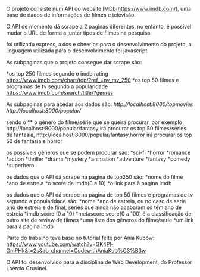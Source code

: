 O projeto consiste num API do website IMDb(https://www.imdb.com/), uma base de dados de informações de filmes e televisão.

O API de momento dá scrape a 2 paginas diferentes, no entanto, é possivel mudar o URL de forma a juntar tipos de filmes na pesquisa

foi utilizado express, axios e cheerios para o desenvolvimento do projeto, a  linguagem utilizada para o desenvolvimento foi javascript

As subpaginas que o projeto consegue dar scrape são:
    
*os top 250 filmes segundo o imdb rating  https://www.imdb.com/chart/top/?ref_=nv_mv_250
*os top 50 filmes e programas de tv segundo a popularidade https://www.imdb.com/search/title/?genres

As subpaginas para acedar aos dados são:
*http://localhost:8000/topmovies
*http://localhost:8000/popular/**  

sendo o ** o gênero do filme/série que se queira procurar, por exemplo http://localhost:8000/popular/fantasy irá procurar os top 50 filmes/séries de fantasia, http://localhost:8000/popular/fantasy,horror irá procurar os top 50 de fantasia e horror

os possiveis gêneros que se podem procurar são:
*sci-fi
*horror
*romance
*action
*thriller
*drama
*mystery
*animation
*adventure
*fantasy
*comedy
*superhero

os dados que o API dá scrape na pagina de top250 são:
*nome do filme
*ano de estreia
*o score de imdb(0 a 10)
*o link para à pagina imdb

os dados que o API dá scrape na pagina de top 50 filmes e programas de tv segundo a popularidade são:
*nome
*ano de estreia, ou no caso de serie ano de estreia e de final, séries que ainda não acabaram só têm ano de estreia
*imdb score (0 a 10)
*metascore score(0 a 100) é a classificação de outro site de review de filmes
*uma lista dos gêneros do filme/serie
*um link para a pagina imdb

Parte do trabalho teve base no tutorial feito por Ania Kubów: https://www.youtube.com/watch?v=GK4Pl-GmPHk&t=2s&ab_channel=CodewithAniaKub%C3%B3w

O API foi desenvolvido para a disciplina de Web Development, do Professor Laércio Cruvinel.